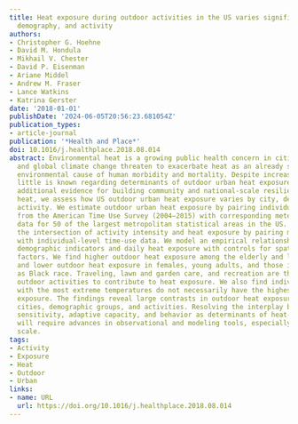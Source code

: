 ```yaml
---
title: Heat exposure during outdoor activities in the US varies significantly by city,
  demography, and activity
authors:
- Christopher G. Hoehne
- David M. Hondula
- Mikhail V. Chester
- David P. Eisenman
- Ariane Middel
- Andrew M. Fraser
- Lance Watkins
- Katrina Gerster
date: '2018-01-01'
publishDate: '2024-06-05T20:56:23.681054Z'
publication_types:
- article-journal
publication: '*Health and Place*'
doi: 10.1016/j.healthplace.2018.08.014
abstract: Environmental heat is a growing public health concern in cities. Urbanization
  and global climate change threaten to exacerbate heat as an already significant
  environmental cause of human morbidity and mortality. Despite increasing risk, very
  little is known regarding determinants of outdoor urban heat exposure. To provide
  additional evidence for building community and national-scale resilience to extreme
  heat, we assess how US outdoor urban heat exposure varies by city, demography, and
  activity. We estimate outdoor urban heat exposure by pairing individual-level data
  from the American Time Use Survey (2004–2015) with corresponding meteorological
  data for 50 of the largest metropolitan statistical areas in the US. We also assess
  the intersection of activity intensity and heat exposure by pairing metabolic intensities
  with individual-level time-use data. We model an empirical relationship between
  demographic indicators and daily heat exposure with controls for spatiotemporal
  factors. We find higher outdoor heat exposure among the elderly and low-income individuals,
  and lower outdoor heat exposure in females, young adults, and those identifying
  as Black race. Traveling, lawn and garden care, and recreation are the most common
  outdoor activities to contribute to heat exposure. We also find individuals in cities
  with the most extreme temperatures do not necessarily have the highest outdoor heat
  exposure. The findings reveal large contrasts in outdoor heat exposure between different
  cities, demographic groups, and activities. Resolving the interplay between exposure,
  sensitivity, adaptive capacity, and behavior as determinants of heat-health risk
  will require advances in observational and modeling tools, especially at the individual
  scale.
tags:
- Activity
- Exposure
- Heat
- Outdoor
- Urban
links:
- name: URL
  url: https://doi.org/10.1016/j.healthplace.2018.08.014
---
```

